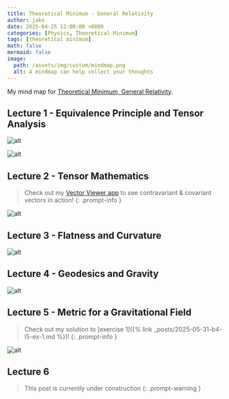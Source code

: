 ```yaml
---
title: Theoretical Minimum - General Relativity
author: jake
date: 2025-04-25 12:00:00 +0800
categories: [Physics, Theoretical Minimum]
tags: [theoretical minimum]
math: false
mermaid: false
image:
  path: /assets/img/custom/mindmap.png
  alt: A mindmap can help collect your thoughts
---
```

My mind map for [Theoretical Minimum, General Relativity](https://theoreticalminimum.com/courses/general-relativity/2012/fall).

## Lecture 1 - Equivalence Principle and Tensor Analysis
![alt](assets/drawio/B4L1-Page-1.drawio.png)

![alt](assets/drawio/B4L1-Page-2.drawio.png)

## Lecture 2 - Tensor Mathematics
> Check out my [Vector Viewer app](/apps/vector_viz/index.html) to see contravariant & covariant vectors in action!
{: .prompt-info }

![alt](assets/drawio/B4L2.drawio.png)

## Lecture 3 - Flatness and Curvature
![alt](assets/drawio/B4L3.drawio.png)

## Lecture 4 - Geodesics and Gravity
![alt](assets/drawio/B4L4.drawio.png)

## Lecture 5 - Metric for a Gravitational Field
> Check out my solution to [exercise 1]({% link _posts/2025-05-31-b4-l5-ex-1.md %})!
{: .prompt-info }

![alt](assets/drawio/B4L5.drawio.png)

## Lecture 6
> This post is currently under construction
{: .prompt-warning }
